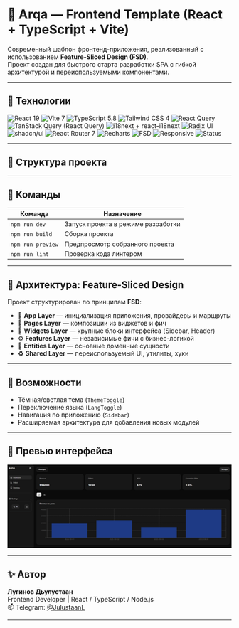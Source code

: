 # 🧩 Arqa — Frontend Template (React + TypeScript + Vite)

Современный шаблон фронтенд-приложения, реализованный с использованием **Feature-Sliced Design (FSD)**.  
Проект создан для быстрого старта разработки SPA с гибкой архитектурой и переиспользуемыми компонентами.

---

## 🚀 Технологии

![React 19](https://img.shields.io/badge/React-19-61dafb?logo=react&logoColor=white)
![Vite 7](https://img.shields.io/badge/Vite-7-646cff?logo=vite&logoColor=white)
![TypeScript 5.8](https://img.shields.io/badge/TypeScript-5.8-3178c6?logo=typescript&logoColor=white)
![Tailwind CSS 4](https://img.shields.io/badge/TailwindCSS-4-38bdf8?logo=tailwindcss&logoColor=white)
![React Query](https://img.shields.io/badge/React%20Query-5-ff4154?logo=reactquery&logoColor=white)
![TanStack Query (React Query)](https://img.shields.io/badge/React%20Query-5-ff4154?logo=reactquery&logoColor=white)
![i18next + react-i18next](https://img.shields.io/badge/i18next-ready-26a69a?logo=i18next&logoColor=white)
![Radix UI](https://img.shields.io/badge/Radix%20UI-ready-8b5cf6?logo=radixui&logoColor=white)
![shadcn/ui](https://img.shields.io/badge/shadcn%2Fui-integrated-18181b?logo=react&logoColor=white)
![React Router 7](https://img.shields.io/badge/React%20Router-7-ca4245?logo=reactrouter&logoColor=white)
![Recharts](https://img.shields.io/badge/Recharts-3.2-ff7300?logo=recharts&logoColor=white)
![FSD](https://img.shields.io/badge/FSD-Feature--Sliced--Design-0ea5e9?logo=archlinux&logoColor=white)
![Responsive](https://img.shields.io/badge/Responsive-Yes-success)
![Status](https://img.shields.io/badge/Status-Ready_to_use-brightgreen)

---

## 📁 Структура проекта

---

## 🧰 Команды

| Команда | Назначение |
|----------|------------|
| `npm run dev` | Запуск проекта в режиме разработки |
| `npm run build` | Сборка проекта |
| `npm run preview` | Предпросмотр собранного проекта |
| `npm run lint` | Проверка кода линтером |

---

## 🧠 Архитектура: Feature-Sliced Design

Проект структурирован по принципам **FSD**:
- 🧱 **App Layer** — инициализация приложения, провайдеры и маршруты  
- 📄 **Pages Layer** — композиции из виджетов и фич  
- 🧩 **Widgets Layer** — крупные блоки интерфейса (Sidebar, Header)  
- ⚙️ **Features Layer** — независимые фичи с бизнес-логикой  
- 🔖 **Entities Layer** — основные доменные сущности  
- ♻️ **Shared Layer** — переиспользуемый UI, утилиты, хуки  

---

## 🌈 Возможности
- Тёмная/светлая тема (`ThemeToggle`)
- Переключение языка (`LangToggle`)
- Навигация по приложению (`Sidebar`)
- Расширяемая архитектура для добавления новых модулей

---

## 🧩 Превью интерфейса

![Preview UI](./public/preview.png)

---

## ✨ Автор

**Лугинов Дьулустаан**  
Frontend Developer | React / TypeScript / Node.js  
📫 Telegram: [@JulustaanL](https://t.me/JulustaanL)

---